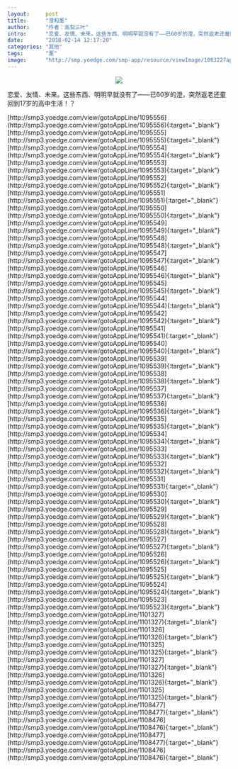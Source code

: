 ```yaml
---
layout:     post
title:      "澄和薰"
author:     "作者：高梨三叶"
intro:      "恋爱、友情、未来。这些东西、明明早就没有了——已60岁的澄，突然返老还童回到17岁的高中生活！？"
date:       "2018-02-14 12:17:20"
categories: "其他"
tags:       "薰"
image:      "http://smp.yoedge.com/smp-app/resource/viewImage/1003227appline.png"
---
```

<div style="text-align: center">
<p><img src="http://smp.yoedge.com/smp-app/resource/viewImage/1003227appline.png"/></p>
</div>
<p class="post-meta">
<span>恋爱、友情、未来。这些东西、明明早就没有了——已60岁的澄，突然返老还童回到17岁的高中生活！？</span>
</p>
[http://smp3.yoedge.com/view/gotoAppLine/1095556](http://smp3.yoedge.com/view/gotoAppLine/1095556){:target="_blank"}
[http://smp3.yoedge.com/view/gotoAppLine/1095555](http://smp3.yoedge.com/view/gotoAppLine/1095555){:target="_blank"}
[http://smp3.yoedge.com/view/gotoAppLine/1095554](http://smp3.yoedge.com/view/gotoAppLine/1095554){:target="_blank"}
[http://smp3.yoedge.com/view/gotoAppLine/1095553](http://smp3.yoedge.com/view/gotoAppLine/1095553){:target="_blank"}
[http://smp3.yoedge.com/view/gotoAppLine/1095552](http://smp3.yoedge.com/view/gotoAppLine/1095552){:target="_blank"}
[http://smp3.yoedge.com/view/gotoAppLine/1095551](http://smp3.yoedge.com/view/gotoAppLine/1095551){:target="_blank"}
[http://smp3.yoedge.com/view/gotoAppLine/1095550](http://smp3.yoedge.com/view/gotoAppLine/1095550){:target="_blank"}
[http://smp3.yoedge.com/view/gotoAppLine/1095549](http://smp3.yoedge.com/view/gotoAppLine/1095549){:target="_blank"}
[http://smp3.yoedge.com/view/gotoAppLine/1095548](http://smp3.yoedge.com/view/gotoAppLine/1095548){:target="_blank"}
[http://smp3.yoedge.com/view/gotoAppLine/1095547](http://smp3.yoedge.com/view/gotoAppLine/1095547){:target="_blank"}
[http://smp3.yoedge.com/view/gotoAppLine/1095546](http://smp3.yoedge.com/view/gotoAppLine/1095546){:target="_blank"}
[http://smp3.yoedge.com/view/gotoAppLine/1095545](http://smp3.yoedge.com/view/gotoAppLine/1095545){:target="_blank"}
[http://smp3.yoedge.com/view/gotoAppLine/1095544](http://smp3.yoedge.com/view/gotoAppLine/1095544){:target="_blank"}
[http://smp3.yoedge.com/view/gotoAppLine/1095542](http://smp3.yoedge.com/view/gotoAppLine/1095542){:target="_blank"}
[http://smp3.yoedge.com/view/gotoAppLine/1095541](http://smp3.yoedge.com/view/gotoAppLine/1095541){:target="_blank"}
[http://smp3.yoedge.com/view/gotoAppLine/1095540](http://smp3.yoedge.com/view/gotoAppLine/1095540){:target="_blank"}
[http://smp3.yoedge.com/view/gotoAppLine/1095539](http://smp3.yoedge.com/view/gotoAppLine/1095539){:target="_blank"}
[http://smp3.yoedge.com/view/gotoAppLine/1095538](http://smp3.yoedge.com/view/gotoAppLine/1095538){:target="_blank"}
[http://smp3.yoedge.com/view/gotoAppLine/1095537](http://smp3.yoedge.com/view/gotoAppLine/1095537){:target="_blank"}
[http://smp3.yoedge.com/view/gotoAppLine/1095536](http://smp3.yoedge.com/view/gotoAppLine/1095536){:target="_blank"}
[http://smp3.yoedge.com/view/gotoAppLine/1095535](http://smp3.yoedge.com/view/gotoAppLine/1095535){:target="_blank"}
[http://smp3.yoedge.com/view/gotoAppLine/1095534](http://smp3.yoedge.com/view/gotoAppLine/1095534){:target="_blank"}
[http://smp3.yoedge.com/view/gotoAppLine/1095533](http://smp3.yoedge.com/view/gotoAppLine/1095533){:target="_blank"}
[http://smp3.yoedge.com/view/gotoAppLine/1095532](http://smp3.yoedge.com/view/gotoAppLine/1095532){:target="_blank"}
[http://smp3.yoedge.com/view/gotoAppLine/1095531](http://smp3.yoedge.com/view/gotoAppLine/1095531){:target="_blank"}
[http://smp3.yoedge.com/view/gotoAppLine/1095530](http://smp3.yoedge.com/view/gotoAppLine/1095530){:target="_blank"}
[http://smp3.yoedge.com/view/gotoAppLine/1095529](http://smp3.yoedge.com/view/gotoAppLine/1095529){:target="_blank"}
[http://smp3.yoedge.com/view/gotoAppLine/1095528](http://smp3.yoedge.com/view/gotoAppLine/1095528){:target="_blank"}
[http://smp3.yoedge.com/view/gotoAppLine/1095527](http://smp3.yoedge.com/view/gotoAppLine/1095527){:target="_blank"}
[http://smp3.yoedge.com/view/gotoAppLine/1095526](http://smp3.yoedge.com/view/gotoAppLine/1095526){:target="_blank"}
[http://smp3.yoedge.com/view/gotoAppLine/1095525](http://smp3.yoedge.com/view/gotoAppLine/1095525){:target="_blank"}
[http://smp3.yoedge.com/view/gotoAppLine/1095524](http://smp3.yoedge.com/view/gotoAppLine/1095524){:target="_blank"}
[http://smp3.yoedge.com/view/gotoAppLine/1095523](http://smp3.yoedge.com/view/gotoAppLine/1095523){:target="_blank"}
[http://smp3.yoedge.com/view/gotoAppLine/1101327](http://smp3.yoedge.com/view/gotoAppLine/1101327){:target="_blank"}
[http://smp3.yoedge.com/view/gotoAppLine/1101326](http://smp3.yoedge.com/view/gotoAppLine/1101326){:target="_blank"}
[http://smp3.yoedge.com/view/gotoAppLine/1101325](http://smp3.yoedge.com/view/gotoAppLine/1101325){:target="_blank"}
[http://smp3.yoedge.com/view/gotoAppLine/1101327](http://smp3.yoedge.com/view/gotoAppLine/1101327){:target="_blank"}
[http://smp3.yoedge.com/view/gotoAppLine/1101326](http://smp3.yoedge.com/view/gotoAppLine/1101326){:target="_blank"}
[http://smp3.yoedge.com/view/gotoAppLine/1101325](http://smp3.yoedge.com/view/gotoAppLine/1101325){:target="_blank"}
[http://smp3.yoedge.com/view/gotoAppLine/1108477](http://smp3.yoedge.com/view/gotoAppLine/1108477){:target="_blank"}
[http://smp3.yoedge.com/view/gotoAppLine/1108476](http://smp3.yoedge.com/view/gotoAppLine/1108476){:target="_blank"}
[http://smp3.yoedge.com/view/gotoAppLine/1108477](http://smp3.yoedge.com/view/gotoAppLine/1108477){:target="_blank"}
[http://smp3.yoedge.com/view/gotoAppLine/1108476](http://smp3.yoedge.com/view/gotoAppLine/1108476){:target="_blank"}


